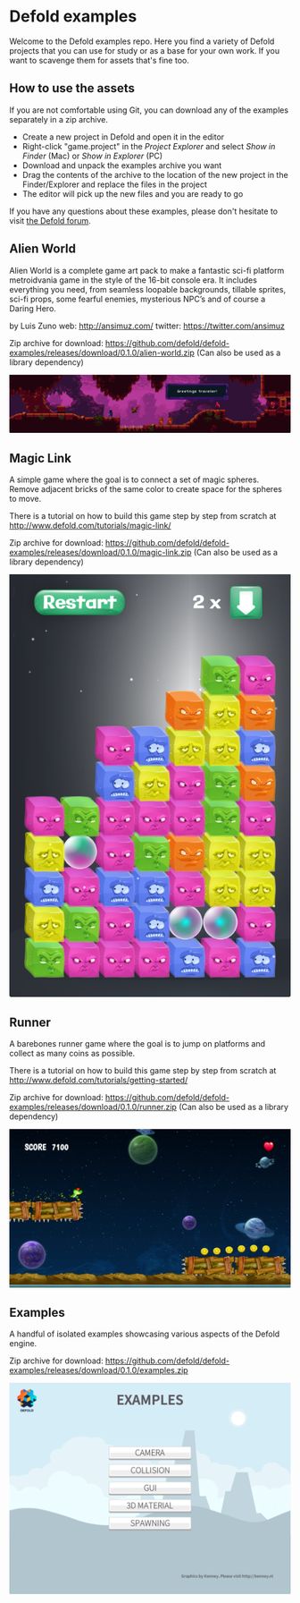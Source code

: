 # Defold examples

Welcome to the Defold examples repo. Here you find a variety of Defold projects that you can use for study or as a base for your own work. If you want to scavenge them for assets that's fine too.

## How to use the assets

If you are not comfortable using Git, you can download any of the examples separately in a
zip archive.

* Create a new project in Defold and open it in the editor
* Right-click "game.project" in the *Project Explorer* and select *Show in Finder* (Mac) or *Show in Explorer* (PC)
* Download and unpack the examples archive you want
* Drag the contents of the archive to the location of the new project in the Finder/Explorer and replace the files in the project
* The editor will pick up the new files and you are ready to go

If you have any questions about these examples, please don't hesitate to visit [the Defold forum](http://forum.defold.com).

## Alien World

Alien World is a complete game art pack to make a fantastic sci-fi platform metroidvania game in the style of the 16-bit console era. It includes everything you need, from seamless loopable backgrounds, tillable sprites, sci-fi props, some fearful enemies, mysterious NPC’s and of course a Daring Hero.

by Luis Zuno
web: http://ansimuz.com/
twitter: https://twitter.com/ansimuz

Zip archive for download: https://github.com/defold/defold-examples/releases/download/0.1.0/alien-world.zip (Can also be used as a library dependency)

![Alien World](alien-world/preview.png?raw=true)

## Magic Link

A simple game where the goal is to connect a set of magic spheres. Remove adjacent bricks
of the same color to create space for the spheres to move.

There is a tutorial on how to build this game step by step from scratch at http://www.defold.com/tutorials/magic-link/

Zip archive for download: https://github.com/defold/defold-examples/releases/download/0.1.0/magic-link.zip (Can also be used as a library dependency)

![Magic Link](magic-link/preview.png?raw=true)

## Runner

A barebones runner game where the goal is to jump on platforms and collect as many coins as
possible.

There is a tutorial on how to build this game step by step from scratch at http://www.defold.com/tutorials/getting-started/

Zip archive for download: https://github.com/defold/defold-examples/releases/download/0.1.0/runner.zip (Can also be used as a library dependency)

![Runner](runner/preview.png?raw=true)

## Examples

A handful of isolated examples showcasing various aspects of the Defold engine.

Zip archive for download: https://github.com/defold/defold-examples/releases/download/0.1.0/examples.zip

![Examples](examples/preview.png?raw=true)
